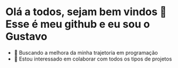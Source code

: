 # Olá a todos, sejam bem vindos 👋 Esse é meu github e eu sou o **Gustavo**

<!--
**Gustavo-S-Nascimento/Gustavo-S-Nascimento** is a ✨ _special_ ✨ repository because its `README.md` (this file) appears on your GitHub profile.

Here are some ideas to get you started:
-->
- 🌱 Buscando a melhora da minha trajetoria em programação
- 👯 Estou interessado em colaborar com todos os tipos de projetos

